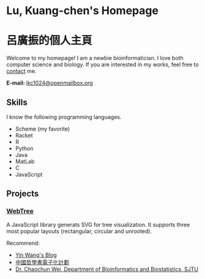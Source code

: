 # Lu, Kuang-chen's Homepage
# 呂廣振的個人主頁


Welcome to my homepage! I am a newbie bioinformatician. I love both computer science and biology. If you are interested in my works, feel free to <a href="mailto:lkc1024@openmailbox.org">contact</a> me.


<strong>E-mail: </strong><a href="mailto:lkc1024@openmailbox.org">lkc1024@openmailbox.org</a>


## Skills

I know the following programming languages.

* Scheme (my favorite)
* Racket
* R
* Python
* Java
* MatLab
* C
* JavaScript


## Projects

### <a href="https://github.com/KelvinLu1024/WebTree">WebTree</a>

A JavaScript library generats SVG for tree visualization. It supports three most popular layouts (rectangular, circular and unrooted).




Recommend:

* <a href="http://www.yinwang.org/">Yin Wang's Blog</a>
* <a href="http://ctext.org/zh"/>中國哲學書電子化計劃</a>
* <a href="http://cgm.sjtu.edu.cn/index/index.php">Dr. Chaochun Wei, Department of Bioinformatics and Biostatistics, SJTU</a>
